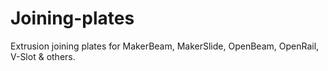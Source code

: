 Joining-plates
==============

Extrusion joining plates for MakerBeam, MakerSlide, OpenBeam, OpenRail, V-Slot &amp; others.

